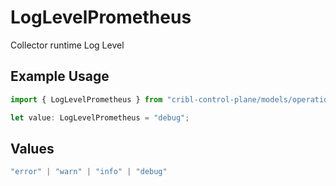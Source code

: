 # LogLevelPrometheus

Collector runtime Log Level

## Example Usage

```typescript
import { LogLevelPrometheus } from "cribl-control-plane/models/operations";

let value: LogLevelPrometheus = "debug";
```

## Values

```typescript
"error" | "warn" | "info" | "debug"
```